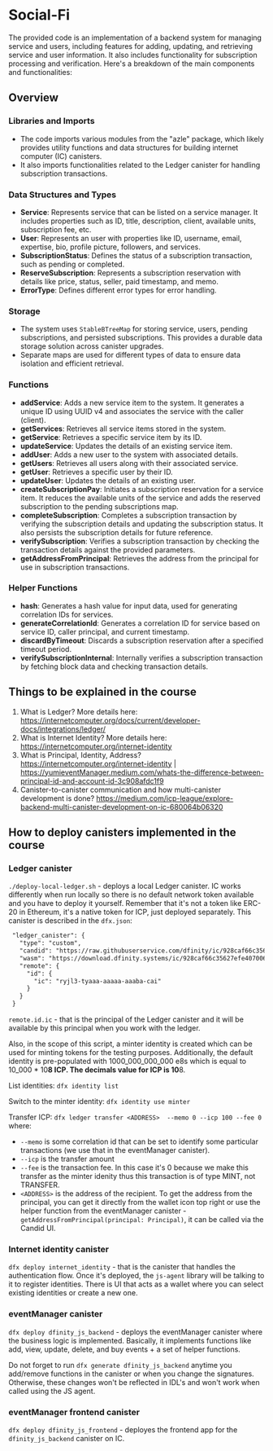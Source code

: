 # Social-Fi

The provided code is an implementation of a backend system for managing service and users, including features for adding, updating, and retrieving service and user information. It also includes functionality for subscription processing and verification. Here's a breakdown of the main components and functionalities:

## Overview

### Libraries and Imports

- The code imports various modules from the "azle" package, which likely provides utility functions and data structures for building internet computer (IC) canisters.
- It also imports functionalities related to the Ledger canister for handling subscription transactions.

### Data Structures and Types

- **Service**: Represents service that can be listed on a service manager. It includes properties such as ID, title, description, client, available units, subscription fee, etc.
- **User**: Represents an user with properties like ID, username, email, expertise, bio, profile picture, followers, and services.
- **SubscriptionStatus**: Defines the status of a subscription transaction, such as pending or completed.
- **ReserveSubscription**: Represents a subscription reservation with details like price, status, seller, paid timestamp, and memo.
- **ErrorType**: Defines different error types for error handling.

### Storage

- The system uses `StableBTreeMap` for storing service, users, pending subscriptions, and persisted subscriptions. This provides a durable data storage solution across canister upgrades.
- Separate maps are used for different types of data to ensure data isolation and efficient retrieval.

### Functions

- **addService**: Adds a new service item to the system. It generates a unique ID using UUID v4 and associates the service with the caller (client).
- **getServices**: Retrieves all service items stored in the system.
- **getService**: Retrieves a specific service item by its ID.
- **updateService**: Updates the details of an existing service item.
- **addUser**: Adds a new user to the system with associated details.
- **getUsers**: Retrieves all users along with their associated service.
- **getUser**: Retrieves a specific user by their ID.
- **updateUser**: Updates the details of an existing user.
- **createSubscriptionPay**: Initiates a subscription reservation for a service item. It reduces the available units of the service and adds the reserved subscription to the pending subscriptions map.
- **completeSubscription**: Completes a subscription transaction by verifying the subscription details and updating the subscription status. It also persists the subscription details for future reference.
- **verifySubscription**: Verifies a subscription transaction by checking the transaction details against the provided parameters.
- **getAddressFromPrincipal**: Retrieves the address from the principal for use in subscription transactions.

### Helper Functions

- **hash**: Generates a hash value for input data, used for generating correlation IDs for services.
- **generateCorrelationId**: Generates a correlation ID for service based on service ID, caller principal, and current timestamp.
- **discardByTimeout**: Discards a subscription reservation after a specified timeout period.
- **verifySubscriptionInternal**: Internally verifies a subscription transaction by fetching block data and checking transaction details.

## Things to be explained in the course

1. What is Ledger? More details here: <https://internetcomputer.org/docs/current/developer-docs/integrations/ledger/>
2. What is Internet Identity? More details here: <https://internetcomputer.org/internet-identity>
3. What is Principal, Identity, Address? <https://internetcomputer.org/internet-identity> | <https://yumieventManager.medium.com/whats-the-difference-between-principal-id-and-account-id-3c908afdc1f9>
4. Canister-to-canister communication and how multi-canister development is done? <https://medium.com/icp-league/explore-backend-multi-canister-development-on-ic-680064b06320>

## How to deploy canisters implemented in the course

### Ledger canister

`./deploy-local-ledger.sh` - deploys a local Ledger canister. IC works differently when run locally so there is no default network token available and you have to deploy it yourself. Remember that it's not a token like ERC-20 in Ethereum, it's a native token for ICP, just deployed separately.
This canister is described in the `dfx.json`:

```markdown
 "ledger_canister": {
   "type": "custom",
   "candid": "https://raw.githubuserservice.com/dfinity/ic/928caf66c35627efe407006230beee60ad38f090/rs/rosetta-api/icp_ledger/ledger.did",
   "wasm": "https://download.dfinity.systems/ic/928caf66c35627efe407006230beee60ad38f090/canisters/ledger-canister.wasm.gz",
   "remote": {
     "id": {
       "ic": "ryjl3-tyaaa-aaaaa-aaaba-cai"
     }
   }
 }
```

`remote.id.ic` - that is the principal of the Ledger canister and it will be available by this principal when you work with the ledger.

Also, in the scope of this script, a minter identity is created which can be used for minting tokens
for the testing purposes.
Additionally, the default identity is pre-populated with 1000_000_000_000 e8s which is equal to 10_000 * 10**8 ICP.
The decimals value for ICP is 10**8.

List identities:
`dfx identity list`

Switch to the minter identity:
`dfx identity use minter`

Transfer ICP:
`dfx ledger transfer <ADDRESS>  --memo 0 --icp 100 --fee 0`
where:

- `--memo` is some correlation id that can be set to identify some particular transactions (we use that in the eventManager canister).
- `--icp` is the transfer amount
- `--fee` is the transaction fee. In this case it's 0 because we make this transfer as the minter idenity thus this transaction is of type MINT, not TRANSFER.
- `<ADDRESS>` is the address of the recipient. To get the address from the principal, you can get it directly from the wallet icon top right or use the helper function from the eventManager canister - `getAddressFromPrincipal(principal: Principal)`, it can be called via the Candid UI.

### Internet identity canister

`dfx deploy internet_identity` - that is the canister that handles the authentication flow. Once it's deployed, the `js-agent` library will be talking to it to register identities. There is UI that acts as a wallet where you can select existing identities
or create a new one.

### eventManager canister

`dfx deploy dfinity_js_backend` - deploys the eventManager canister where the business logic is implemented.
Basically, it implements functions like add, view, update, delete, and buy events + a set of helper functions.

Do not forget to run `dfx generate dfinity_js_backend` anytime you add/remove functions in the canister or when you change the signatures.
Otherwise, these changes won't be reflected in IDL's and won't work when called using the JS agent.

### eventManager frontend canister

`dfx deploy dfinity_js_frontend` - deployes the frontend app for the `dfinity_js_backend` canister on IC.
